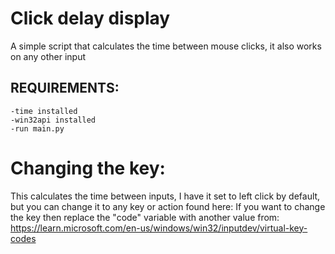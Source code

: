 # Click delay display
A simple script that calculates the time between mouse clicks, it also works on any other input

## REQUIREMENTS:
```
-time installed
-win32api installed
-run main.py
```

# Changing the key:
This calculates the time between inputs, I have it set to left click by default, but you can change it to any key or action found here:
If you want to change the key then replace the "code" variable with another value from: https://learn.microsoft.com/en-us/windows/win32/inputdev/virtual-key-codes
